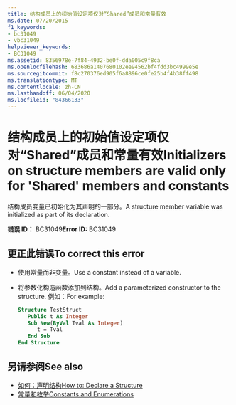 ```yaml
---
title: 结构成员上的初始值设定项仅对“Shared”成员和常量有效
ms.date: 07/20/2015
f1_keywords:
- bc31049
- vbc31049
helpviewer_keywords:
- BC31049
ms.assetid: 8356978e-7f84-4932-be0f-dda005c9f8ca
ms.openlocfilehash: 683686a1407680102ee94562bf4fdd3bc4999e5e
ms.sourcegitcommit: f8c270376ed905f6a8896ce0fe25b4f4b38ff498
ms.translationtype: MT
ms.contentlocale: zh-CN
ms.lasthandoff: 06/04/2020
ms.locfileid: "84366133"
---
```

# <a name="initializers-on-structure-members-are-valid-only-for-shared-members-and-constants"></a><span data-ttu-id="b2e13-102">结构成员上的初始值设定项仅对“Shared”成员和常量有效</span><span class="sxs-lookup"><span data-stu-id="b2e13-102">Initializers on structure members are valid only for 'Shared' members and constants</span></span>
<span data-ttu-id="b2e13-103">结构成员变量已初始化为其声明的一部分。</span><span class="sxs-lookup"><span data-stu-id="b2e13-103">A structure member variable was initialized as part of its declaration.</span></span>  
  
 <span data-ttu-id="b2e13-104">**错误 ID：** BC31049</span><span class="sxs-lookup"><span data-stu-id="b2e13-104">**Error ID:** BC31049</span></span>  
  
## <a name="to-correct-this-error"></a><span data-ttu-id="b2e13-105">更正此错误</span><span class="sxs-lookup"><span data-stu-id="b2e13-105">To correct this error</span></span>  
  
- <span data-ttu-id="b2e13-106">使用常量而非变量。</span><span class="sxs-lookup"><span data-stu-id="b2e13-106">Use a constant instead of a variable.</span></span>  
  
- <span data-ttu-id="b2e13-107">将参数化构造函数添加到结构。</span><span class="sxs-lookup"><span data-stu-id="b2e13-107">Add a parameterized constructor to the structure.</span></span> <span data-ttu-id="b2e13-108">例如：</span><span class="sxs-lookup"><span data-stu-id="b2e13-108">For example:</span></span>  
  
    ```vb  
    Structure TestStruct  
       Public t As Integer  
       Sub New(ByVal Tval As Integer)  
          t = Tval  
       End Sub  
    End Structure  
    ```  
  
## <a name="see-also"></a><span data-ttu-id="b2e13-109">另请参阅</span><span class="sxs-lookup"><span data-stu-id="b2e13-109">See also</span></span>

- [<span data-ttu-id="b2e13-110">如何：声明结构</span><span class="sxs-lookup"><span data-stu-id="b2e13-110">How to: Declare a Structure</span></span>](../programming-guide/language-features/data-types/how-to-declare-a-structure.md)
- [<span data-ttu-id="b2e13-111">常量和枚举</span><span class="sxs-lookup"><span data-stu-id="b2e13-111">Constants and Enumerations</span></span>](../programming-guide/language-features/constants-enums/index.md)
